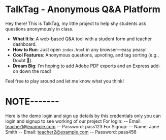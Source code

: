 # TalkTag - Anonymous Q&A Platform
Hey there! This is TalkTag, my little project to help shy students ask questions anonymously in class.

- **What It Is**: A web-based Q&A tool with a student form and teacher dashboard.
- **How to Run**: Just open `index.html` in any browser—easy peasy!
- **Cool Features**: Anonymous questions, upvoting, and tag sorting (e.g., Doubt 🤔).
- **Dream Big**: I’m hoping to add Adobe PDF exports and an Express add-on down the road!

Feel free to play around and let me know what you think!
# NOTE-------
Here is the demo login and sign up details by this credentials only you can login and signup to see working of our project
For login: 
  -- Email: teacher1@example.com
  -- Password: pass123
For Signup:
  -- Name: Jane Smith
  -- Email: teacher2@example.com
  -- Password: pass456
